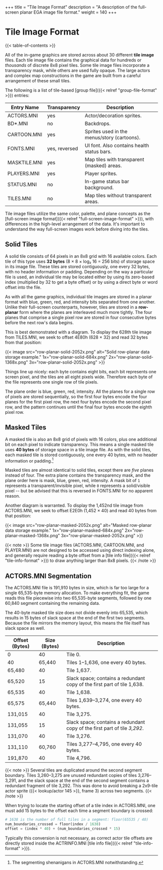 +++
title = "Tile Image Format"
description = "A description of the full-screen planar EGA image file format."
weight = 140
+++

# Tile Image Format

{{< table-of-contents >}}

All of the in-game graphics are stored across about 30 different **tile image** files. Each tile image file contains the graphical data for hundreds or _thousands_ of discrete 8x8 pixel tiles. Some tile image files incorporate a transparency mask, while others are used fully opaque. The large actors and complex map constructions in the game are built from a careful arrangement of these small tiles.

The following is a list of tile-based [group file]({{< relref "group-file-format" >}}) entries:

Entry Name   | Transparency  | Description
-------------|---------------|------------
ACTORS.MNI   | yes           | Actor/decoration sprites.
BD*.MNI      | no            | Backdrops.
CARTOON.MNI  | yes           | Sprites used in the menus/story (cartoons).
FONTS.MNI    | yes, reversed | UI font. Also contains health status bars.
MASKTILE.MNI | yes           | Map tiles with transparent (masked) areas.
PLAYERS.MNI  | yes           | Player sprites.
STATUS.MNI   | no            | In-game status bar background.
TILES.MNI    | no            | Map tiles without transparent areas.

Tile image files utilize the same color, palette, and plane concepts as the [full-screen image format]({{< relref "full-screen-image-format" >}}), with differences in the high-level arrangement of the data. It's important to understand the way full-screen images work before diving into the tiles.

## Solid Tiles

A solid tile consists of 64 pixels in an 8x8 grid with 16 available colors. Each tile of this type uses **32 bytes** (8 &times; 8 &times; log&#x2082; 16 = 256 bits) of storage space in its image file. These tiles are stored contiguously, one every 32 bytes, with no header information or padding. Depending on the way a particular file is used, an individual tile may be located either by using its zero-based index (multiplied by 32 to get a byte offset) or by using a direct byte or word offset into the file.

As with all the game graphics, individual tile images are stored in a planar format with blue, green, red, and intensity bits separated from one another. Unlike their full-screen counterparts, however, tiles are stored in a **row-planar** form where the planes are interleaved much more tightly. The four planes that comprise a single pixel row are stored in four consecutive bytes before the next row's data begins.

This is best demonstrated with a diagram. To display the 628th tile image from TILES.MNI, we seek to offset 4E80h (628 &times; 32) and read 32 bytes from that position:

{{< image src="row-planar-solid-2052x.png"
    alt="Solid row-planar data storage example."
    1x="row-planar-solid-684x.png"
    2x="row-planar-solid-1368x.png"
    3x="row-planar-solid-2052x.png" >}}

Things line up nicely: each byte contains eight bits, each bit represents one screen pixel, and the tiles are all eight pixels wide. Therefore each byte of the file represents one single row of tile pixels.

The plane order is blue, green, red, intensity. All the planes for a single row of pixels are stored sequentially, so the first four bytes encode the four planes for the first pixel row, the next four bytes encode the second pixel row, and the pattern continues until the final four bytes encode the eighth pixel row.

## Masked Tiles

A masked tile is also an 8x8 grid of pixels with 16 colors, plus one additional bit on each pixel to indicate transparency. This means a single masked tile uses **40 bytes** of storage space in a tile image file. As with the solid tiles, each masked tile is stored contiguously, one every 40 bytes, with no header information or padding.[^actorseg]

Masked tiles are almost identical to solid tiles, except there are _five_ planes instead of four. The extra plane contains the transparency mask, and the plane order here is mask, blue, green, red, intensity. A mask bit of `1` represents a transparent/invisible pixel, while `0` represents a solid/visible pixel -- but be advised that this is reversed in FONTS.MNI for no apparent reason.

Another diagram is warranted. To display the 1,452nd tile image from ACTORS.MNI, we seek to offset E2E0h (1,452 &times; 40) and read 40 bytes from that position:

{{< image src="row-planar-masked-2052x.png"
    alt="Masked row-planar data storage example."
    1x="row-planar-masked-684x.png"
    2x="row-planar-masked-1368x.png"
    3x="row-planar-masked-2052x.png" >}}

{{< note >}}
Some tile image files (ACTORS.MNI, CARTOON.MNI, and PLAYER.MNI) are not designed to be accessed using direct indexing alone, and generally require reading a byte offset from a [tile info file]({{< relref "tile-info-format" >}}) to draw anything larger than 8x8 pixels.
{{< /note >}}

## ACTORS.MNI Segmentation

The ACTORS.MNI file is 191,910 bytes in size, which is far too large for a single 65,535-byte memory allocation. To make everything fit, the game reads this file piecewise into two 65,535-byte segments, followed by one 60,840 segment containing the remaining data.

The 40-byte masked tile size does not divide evenly into 65,535, which results in 15 bytes of slack space at the end of the first two segments. Because the file mirrors the memory layout, this means the file itself has slack space as well.

Offset (Bytes) | Size (Bytes) | Description
---------------|--------------|------------
0              | 40           | Tile 0.
40             | 65,440       | Tiles 1&ndash;1,636, one every 40 bytes.
65,480         | 40           | Tile 1,637.
65,520         | 15           | Slack space; contains a redundant copy of the first part of tile 1,638.
65,535         | 40           | Tile 1,638.
65,575         | 65,440       | Tiles 1,639&ndash;3,274, one every 40 bytes.
131,015        | 40           | Tile 3,275.
131,055        | 15           | Slack space; contains a redundant copy of the first part of tile _3,292_.
131,070        | 40           | Tile 3,276.
131,110        | 60,760       | Tiles 3,277&ndash;4,795, one every 40 bytes.
191,870        | 40           | Tile 4,796.

{{< note >}}
Several tiles are duplicated around the second segment boundary. Tiles 3,260&ndash;3,275 are unused redundant copies of tiles 3,276&ndash;3,291, and the slack space at the end of the second segment contains a redundant fragment of tile 3,292. This was done to avoid breaking a 2x9-tile actor sprite ({{< lookup/actor 145 >}}, frame 3) across two segments.
{{< /note >}}

When trying to locate the starting offset of a tile index in ACTORS.MNI, one must add 15 bytes to the offset each time a segment boundary is crossed:

```python
# 1638 is the number of full tiles in a segment: floor(65535 / 40)
num_boundaries_crossed = floor(index / 1638)
offset = (index * 40) + (num_boundaries_crossed * 15)
```

Typically this conversion is not necessary, as correct actor tile offsets are directly stored inside the ACTRINFO.MNI [tile info file]({{< relref "tile-info-format" >}}).

[^actorseg]: The segmenting shenanigans in ACTORS.MNI notwithstanding.
